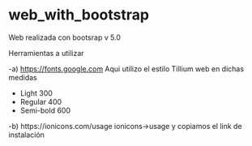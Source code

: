 # web_with_bootstrap
Web realizada con bootsrap v 5.0

Herramientas a utilizar

-a) https://fonts.google.com
  Aqui utilizo el estilo Tillium web en dichas medidas <br>
  <ul>
  <li>Light 300</li>
  <li>Regular 400</li>
  <li>Semi-bold 600</li>
  </ul>
  -b) https://ionicons.com/usage
    ionicons->usage y copiamos el link de instalación <br>
         <a href="#"><script src="https://unpkg.com/ionicons@5.4.0/dist/ionicons.js"></script>
         </a>
      
      
      

